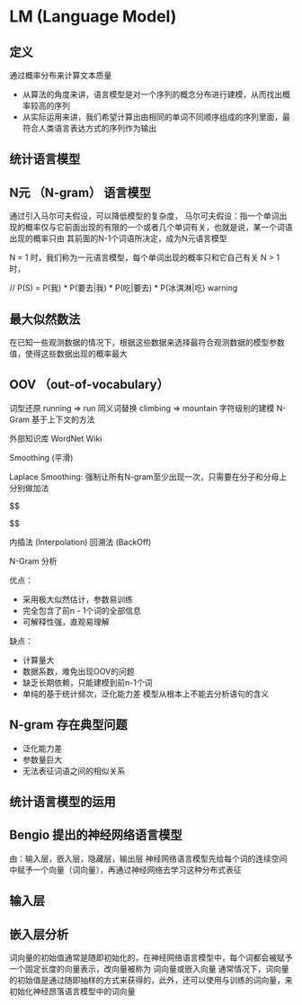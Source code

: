 # LM (Language Model)

## 定义

通过概率分布来计算文本质量

+ 从算法的角度来讲，语言模型是对一个序列的概念分布进行建模，从而找出概率较高的序列
+ 从实际运用来讲，我们希望计算出由相同的单词不同顺序组成的序列里面，最符合人类语言表达方式的序列作为输出

## 统计语言模型

## N元 （N-gram） 语言模型

通过引入马尔可夫假设，可以降低模型的复杂度，
马尔可夫假设：指一个单词出现的概率仅与它前面出现的有限的一个或者几个单词有关，也就是说，某一个词语出现的概率只由
其前面的N-1个词语所决定，成为N元语言模型

N = 1 时，我们称为一元语言模型，每个单词出现的概率只和它自己有关
N > 1 时，

//    P(S) = P(我) * P(要去|我) * P(吃|要去) * P(冰淇淋|吃) warning

## 最大似然数法

在已知一些观测数据的情况下，根据这些数据来选择最符合观测数据的模型参数值，使得这些数据出现的概率最大

## OOV （out-of-vocabulary）

词型还原
    running => run
同义词替换
    climbing => mountain
字符级别的建模
    N-Gram
基于上下文的方法

外部知识库
    WordNet Wiki

Smoothing (平滑)

Laplace Smoothing: 强制让所有N-gram至少出现一次，只需要在分子和分母上分别做加法

$$


$$

内插法 (Interpolation)
回溯法 (BackOff)

N-Gram 分析

优点：

+ 采用极大似然估计，参数易训练
+ 完全包含了前n - 1个词的全部信息
+ 可解释性强，直观易理解

缺点：

+ 计算量大
+ 数据系数，难免出现OOV的问题
+ 缺乏长期依赖，只能建模到前n-1个词
+ 单纯的基于统计频次，泛化能力差 模型从根本上不能去分析语句的含义

## N-gram 存在典型问题

+ 泛化能力差
+ 参数量巨大
+ 无法表征词语之间的相似关系

## 统计语言模型的运用

## Bengio 提出的神经网络语言模型

由：输入层，嵌入层，隐藏层，输出层
神经网络语言模型先给每个词的连续空间中赋予一个向量（词向量），再通过神经网络去学习这种分布式表征

## 输入层

## 嵌入层分析

词向量的初始值通常是随即初始化的，在神经网络语言模型中，每个词都会被赋予一个固定长度的向量表示，改向量被称为
词向量或嵌入向量
通常情况下，词向量的初始值是通过随即抽样的方式来获得的，此外，还可以使用与训练的词向量，来初始化神经昂落语言模型中的词向量
